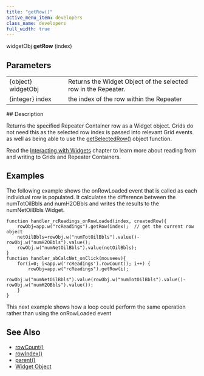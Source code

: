 ```yaml
---
title: "getRow()"
active_menu_item: developers
class_name: developers
full_width: true
---
```



widgetObj **getRow** (index)

## Parameters

<table>
<tr>
<td width="169">
{object} widgetObj

</td>
<td width="17">
</td>
<td width="694">
Returns the Widget Object of the selected row in the Repeater.

</td>
</tr>
<tr>
<td width="169">
{integer} index

</td>
<td width="17">
</td>
<td width="694">
the index of the row within the Repeater

</td>
</tr>
</table>
## Description

Returns the specified Repeater Container row as a Widget object. Grids do not need this as the selected row index is passed into relevant Grid events as well as being able to use the [getSelectedRow()](/developers/user-guide/scripting-apis/client-api/widget-object-functions/repeater-grid/getselectedrow) object function.

Read the [Interacting with Widgets](/developers/user-guide/scripting-apis/client-scripting-overview/scripting-with-javascript/widget-reading-writing/) chapter to learn more about reading from and writing to Grids and Repeater Containers.

## Examples

The following example shows the onRowLoaded event that is called as each individual row is populated. It calculates the difference between the numTotOilBbls and numH2OBbls and writes the results to the numNetOilBbls Widget.

    function handler_rcReadings_onRowLoaded(index, createdRow){
        rowObj=app.w("rcReadings").getRow(index);  // get the current row object
        netOilBbls=rowObj.w("numTotOilBbls").value()-rowObj.w("numH2OBbls").value();
        rowObj.w("numNetOilBbls").value(netOilBbls);
    }
    function handler_abCalcNet_onClick(mouseev){
        for(i=0; i<app.w('rcReadings').rowCount(); i++) {
            rowObj=app.w("rcReadings").getRow(i);
            rowObj.w("numNetOilBbls").value(rowObj.w("numTotOilBbls").value()-rowObj.w("numH2OBbls").value());    
        }
    }
   

This next example shows how a loop could perform the same operation rather than using the onRowLoaded event

## See Also

 - [rowCount()](/developers/user-guide/scripting-apis/client-api/widget-object-functions/repeater-grid/length)
 - [rowIndex()](/developers/user-guide/scripting-apis/client-api/widget-object-functions/repeater-grid/rowindex)
 - [parent()](/developers/user-guide/scripting-apis/client-api/widget-object-functions/general/parent)
 - [Widget Object](/developers/user-guide/scripting-apis/client-api/objects-titbits/widget-object)


